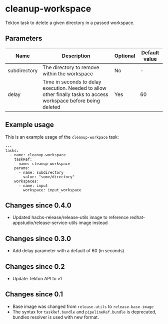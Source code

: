 # cleanup-workspace

Tekton task to delete a given directory in a passed workspace.

## Parameters

| Name         | Description                                                                                                      | Optional | Default value |
|--------------|------------------------------------------------------------------------------------------------------------------|----------|---------------|
| subdirectory | The directory to remove within the workspace                                                                     | No       | -             |
| delay        | Time in seconds to delay execution. Needed to allow other finally tasks to access workspace before being deleted | Yes      | 60            |

## Example usage

This is an example usage of the `cleanup-workpace` task:

```
---
tasks:
  - name: cleanup-workspace
    taskRef:
      name: cleanup-workspace
    params:
      - name: subdirectory
        value: "some/directory"
    workspaces:
      - name: input
        workspace: input_workspace
```

## Changes since 0.4.0
* Updated hacbs-release/release-utils image to reference redhat-appstudio/release-service-utils image instead

## Changes since 0.3.0

* Add delay parameter with a default of 60 (in seconds)

## Changes since 0.2

  * Update Tekton API to v1

## Changes since 0.1

  * Base image was changed from `release-utils` to `release-base-image`
  * The syntax for `taskRef.bundle` and `pipelineRef.bundle` is deprecated,
  bundles resolver is used with new format.
